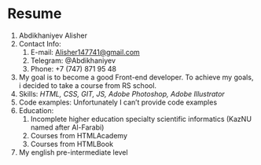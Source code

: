 # Resume

1. Abdikhaniyev Alisher
1. Contact Info:
   1. E-mail: Alisher147741@gmail.com
   1. Telegram: @Abdikhaniyev
   1. Phone: +7 (747) 871 95 48
1. My goal is to become a good Front-end developer. To achieve my goals, i decided to take a course from RS school.
1. Skills: *HTML, CSS, GIT, JS, Adobe Photoshop, Adobe Illustrator*
1. Code examples: Unfortunately I can’t provide code examples
1. Education: 
   1. Incomplete higher education specialty scientific informatics (KazNU named after Al-Farabi)
   1. Courses from HTMLAcademy
   1. Courses from HTMLBook
1. My english pre-intermediate level
